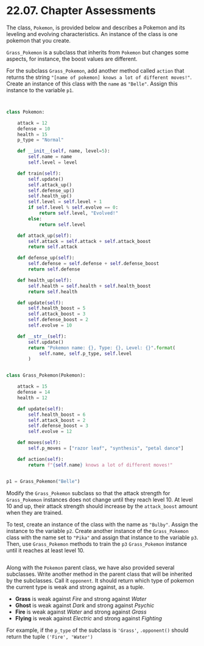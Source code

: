 # 22.07. Chapter Assessments

The class, `Pokemon`, is provided below and describes a Pokemon and its
leveling and evolving characteristics. An instance of the class is one pokemon that you create.

`Grass_Pokemon` is a subclass that inherits from `Pokemon` but changes some
aspects, for instance, the boost values are different.

For the subclass `Grass_Pokemon`, add another method called `action` that
returns the string `"[name of pokemon] knows a lot of different moves!"`.
Create an instance of this class with the `name` as `"Belle"`. Assign this
instance to the variable `p1`.

```python


class Pokemon:

    attack = 12
    defense = 10
    health = 15
    p_type = "Normal"

    def __init__(self, name, level=5):
        self.name = name
        self.level = level

    def train(self):
        self.update()
        self.attack_up()
        self.defense_up()
        self.health_up()
        self.level = self.level + 1
        if self.level % self.evolve == 0:
            return self.level, "Evolved!"
        else:
            return self.level

    def attack_up(self):
        self.attack = self.attack + self.attack_boost
        return self.attack

    def defense_up(self):
        self.defense = self.defense + self.defense_boost
        return self.defense

    def health_up(self):
        self.health = self.health + self.health_boost
        return self.health

    def update(self):
        self.health_boost = 5
        self.attack_boost = 3
        self.defense_boost = 2
        self.evolve = 10

    def __str__(self):
        self.update()
        return "Pokemon name: {}, Type: {}, Level: {}".format(
            self.name, self.p_type, self.level
        )


class Grass_Pokemon(Pokemon):

    attack = 15
    defense = 14
    health = 12

    def update(self):
        self.health_boost = 6
        self.attack_boost = 2
        self.defense_boost = 3
        self.evolve = 12

    def moves(self):
        self.p_moves = ["razor leaf", "synthesis", "petal dance"]

    def action(self):
        return f"{self.name} knows a lot of different moves!"


p1 = Grass_Pokemon("Belle")
```

Modify the `Grass_Pokemon` subclass so that the attack strength for `Grass_Pokemon`
instances does not change until they reach level 10. At level 10 and up, their
attack strength should increase by the `attack_boost` amount when they are trained.

To test, create an instance of the class with the name as `"Bulby"`. Assign the
instance to the variable `p2`. Create another instance of the `Grass_Pokemon` class
with the name set to `"Pika"` and assign that instance to the variable `p3`. Then,
use `Grass_Pokemon` methods to train the `p3` `Grass_Pokemon` instance until it reaches
at least level 10.

```python

```

Along with the `Pokemon` parent class, we have also provided several subclasses. Write
another method in the parent class that will be inherited by the subclasses. Call it
`opponent`. It should return which type of pokemon the current type is weak and strong
against, as a tuple.

- **Grass** is weak against _Fire_ and strong against _Water_
- **Ghost** is weak against _Dark_ and strong against _Psychic_
- **Fire** is weak against _Water_ and strong against _Grass_
- **Flying** is weak against _Electric_ and strong against _Fighting_

For example, if the `p_type` of the subclass is `'Grass'`, `.opponent()` should return
the tuple `('Fire', 'Water')`

```python

```
